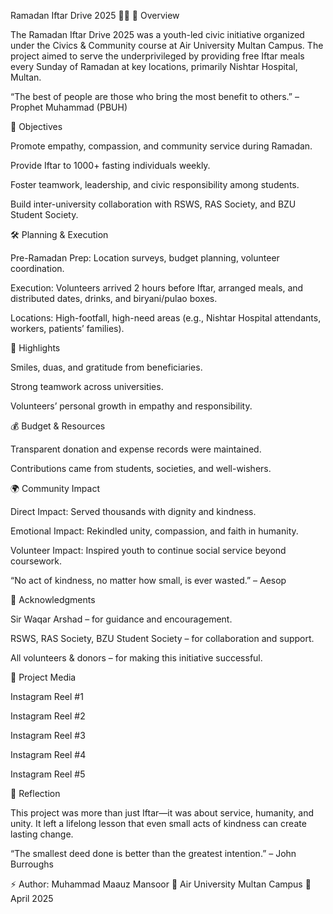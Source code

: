 Ramadan Iftar Drive 2025 🌙✨
📌 Overview

The Ramadan Iftar Drive 2025 was a youth-led civic initiative organized under the Civics & Community course at Air University Multan Campus. The project aimed to serve the underprivileged by providing free Iftar meals every Sunday of Ramadan at key locations, primarily Nishtar Hospital, Multan.

“The best of people are those who bring the most benefit to others.” – Prophet Muhammad (PBUH)

🎯 Objectives

Promote empathy, compassion, and community service during Ramadan.

Provide Iftar to 1000+ fasting individuals weekly.

Foster teamwork, leadership, and civic responsibility among students.

Build inter-university collaboration with RSWS, RAS Society, and BZU Student Society.

🛠️ Planning & Execution

Pre-Ramadan Prep: Location surveys, budget planning, volunteer coordination.

Execution: Volunteers arrived 2 hours before Iftar, arranged meals, and distributed dates, drinks, and biryani/pulao boxes.

Locations: High-footfall, high-need areas (e.g., Nishtar Hospital attendants, workers, patients’ families).

📸 Highlights

Smiles, duas, and gratitude from beneficiaries.

Strong teamwork across universities.

Volunteers’ personal growth in empathy and responsibility.

💰 Budget & Resources

Transparent donation and expense records were maintained.

Contributions came from students, societies, and well-wishers.

🌍 Community Impact

Direct Impact: Served thousands with dignity and kindness.

Emotional Impact: Rekindled unity, compassion, and faith in humanity.

Volunteer Impact: Inspired youth to continue social service beyond coursework.

“No act of kindness, no matter how small, is ever wasted.” – Aesop

🙏 Acknowledgments

Sir Waqar Arshad – for guidance and encouragement.

RSWS, RAS Society, BZU Student Society – for collaboration and support.

All volunteers & donors – for making this initiative successful.

🎥 Project Media

Instagram Reel #1

Instagram Reel #2

Instagram Reel #3

Instagram Reel #4

Instagram Reel #5

📜 Reflection

This project was more than just Iftar—it was about service, humanity, and unity. It left a lifelong lesson that even small acts of kindness can create lasting change.

“The smallest deed done is better than the greatest intention.” – John Burroughs

⚡ Author: Muhammad Maauz Mansoor
📍 Air University Multan Campus
📅 April 2025
